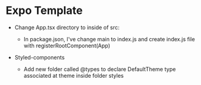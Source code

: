 # Expo Template

* Change App.tsx directory to inside of src:
  * In package.json, I've change main to index.js and create index.js file with registerRootComponent(App)

* Styled-components
  * Add new folder called @types to declare DefaultTheme type associated at theme inside folder styles